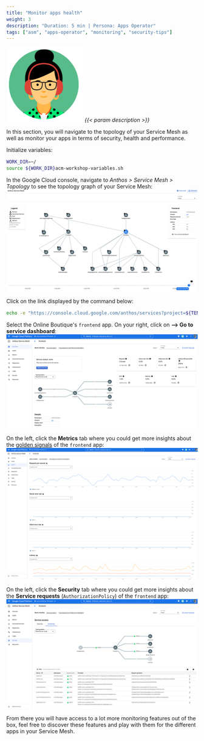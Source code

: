 ```yaml
---
title: "Monitor apps health"
weight: 3
description: "Duration: 5 min | Persona: Apps Operator"
tags: ["asm", "apps-operator", "monitoring", "security-tips"]
---
```

![Apps Operator](https://github.com/mathieu-benoit/my-images/raw/main/acm-workshop/apps-operator.png)
_{{< param description >}}_

In this section, you will navigate to the topology of your Service Mesh as well as monitor your apps in terms of security, health and performance.

Initialize variables:
```Bash
WORK_DIR=~/
source ${WORK_DIR}acm-workshop-variables.sh
```

In the Google Cloud console, navigate to _Anthos > Service Mesh > Topology_ to see the topology graph of your Service Mesh:
![Anthos Service Mesh Topology view](https://github.com/mathieu-benoit/my-images/raw/main/acm-workshop/service-mesh-topology.png)

Click on the link displayed by the command below:
```Bash
echo -e "https://console.cloud.google.com/anthos/services?project=${TENANT_PROJECT_ID}&pageState=%28%22topologyViewToggle%22:%28%22value%22:%22graph%22%29%29"
```

Select the Online Boutique's `frontend` app. On your right, click on **--> Go to service dashboard**:
![Anthos Service Mesh Monitoring overview](https://github.com/mathieu-benoit/my-images/raw/main/acm-workshop/service-mesh-monitoring-overview.png)

On the left, click the **Metrics** tab where you could get more insights about the [golden signals](https://sre.google/sre-book/monitoring-distributed-systems/#xref_monitoring_golden-signals) of the `frontend` app:
![Anthos Service Mesh Monitoring metrics](https://github.com/mathieu-benoit/my-images/raw/main/acm-workshop/service-mesh-monitoring-metrics.png)

On the left, click the **Security** tab where you could get more insights about the **Service requests** (`AuthorizationPolicy`) of the `frontend` app:
![Anthos Service Mesh Monitoring security](https://github.com/mathieu-benoit/my-images/raw/main/acm-workshop/service-mesh-monitoring-security.png)

From there you will have access to a lot more monitoring features out of the box, feel free to discover these features and play with them for the different apps in your Service Mesh.